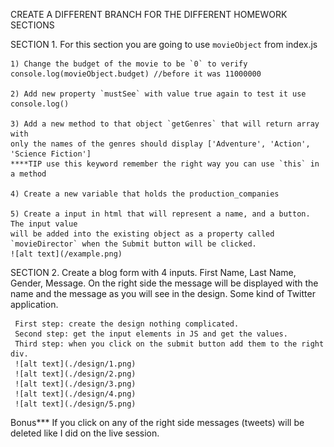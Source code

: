 CREATE A DIFFERENT BRANCH FOR THE DIFFERENT HOMEWORK SECTIONS

SECTION 1. For this section you are going to use `movieObject` from index.js

    1) Change the budget of the movie to be `0` to verify 
    console.log(movieObject.budget) //before it was 11000000

    2) Add new property `mustSee` with value true again to test it use console.log()

    3) Add a new method to that object `getGenres` that will return array with 
    only the names of the genres should display ['Adventure', 'Action', 'Science Fiction']
    ****TIP use this keyword remember the right way you can use `this` in a method

    4) Create a new variable that holds the production_companies

    5) Create a input in html that will represent a name, and a button. The input value 
    will be added into the existing object as a property called `movieDirector` when the Submit button will be clicked.
    ![alt text](/example.png)


SECTION 2. Create a blog form with 4 inputs. First Name, Last Name, Gender, Message. 
On the right side the message will be displayed with the name and the message as you will see in the design. 
Some kind of Twitter application. 
     
     First step: create the design nothing complicated.
     Second step: get the input elements in JS and get the values.
     Third step: when you click on the submit button add them to the right div.
     ![alt text](./design/1.png)
     ![alt text](./design/2.png)
     ![alt text](./design/3.png)
     ![alt text](./design/4.png)
     ![alt text](./design/5.png)

Bonus*** If you click on any of the right side messages (tweets) will be deleted like I did on the live session.





